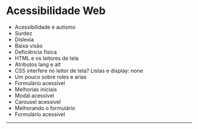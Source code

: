Acessibilidade Web
===============================================

- Acessibilidade e autismo
- Surdez
- Dislexia
- Baixa visão
- Deficiência física
- HTML e os leitores de tela
- Atributos lang e alt
- CSS interfere no leitor de tela? Listas e display: none
- Um pouco sobre roles e arias
- Formulário acessível
- Melhorias iniciais
- Modal acessível
- Carousel acessível
- Melhorando o formulário
- Formulário acessível

--------------------
 ![]()
